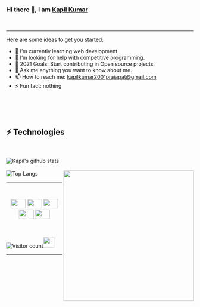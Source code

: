 ### Hi there 👋, I am [Kapil Kumar](kapilkumar.netlify.app)
<br/>
<hr>

Here are some ideas to get you started:
- 🌱 I’m currently learning web development.
- 🤔 I’m looking for help with competitive programming.
- 🥅 2021 Goals: Start contributing in Open source projects.
- 💬 Ask me anything you want to know about me.
- 📫 How to reach me: kapilkumar2001prajapat@gmail.com 
- ⚡ Fun fact: nothing

<br/>
<br/>


<br/>

## ⚡ Technologies

  <br/>


![Kapil's github stats](https://github-readme-stats.vercel.app/api?username=kapilkumar2001&show_icons=true&theme=radical)
<br/>
<br/>
<img src="tech.gif" width="350" align='right'>
![Top Langs](https://github-readme-stats.vercel.app/api/top-langs/?username=kapilkumar2001)
<br>
<hr>
<br>
<p align="center">
    <a href="https://twitter.com/imkapil31" alt="Twitter"><img width="40px" height="25px" margin-left="25px" src="https://i.pinimg.com/originals/28/90/ba/2890bac9ba41e52707f36268231dfe9e.png"></a>
    <a href="https://www.linkedin.com/in/kapil-kumar-423993197/" alt="Linkedin"><img width="40px" height="25px" margin-left="25px" src="https://img.flaticon.com/icons/png/512/174/174857.png?size=1200x630f&pad=10,10,10,10&ext=png&bg=FFFFFFFF"></a>
    <a href="https://www.instagram.com/imkapil16/" alt="Instagram"><img width="40px" height="25px" margin-left="25px" src="https://assets.stickpng.com/images/580b57fcd9996e24bc43c521.png"></a>
    <a href="https://github.com/kapilkumar2001" alt="GitHub"><img width="40px" height="25px" margin-left="25px" src="https://e7.pngegg.com/pngimages/914/758/png-clipart-github-social-media-computer-icons-logo-android-github-logo-computer-wallpaper.png"></a>
    <a href="https://facebook.com/imkapil16" alt="Facebook"><img width="40px" height="25px" margin-left="25px" src="https://facebookbrand.com/wp-content/uploads/2019/04/f_logo_RGB-Hex-Blue_512.png?w=512&h=512"></a>
</p>
  
<br/>

![Visitor count](https://visitor-badge.laobi.icu/badge?page_id=kapilkumar2001.kapilkumar2001)<img src="https://media.giphy.com/media/dxn6fRlTIShoeBr69N/giphy.gif" width="30">

<hr>
